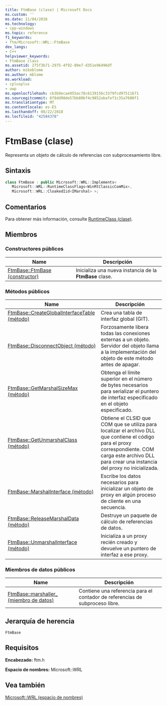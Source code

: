 ```yaml
---
title: FtmBase (clase) | Microsoft Docs
ms.custom: ''
ms.date: 11/04/2016
ms.technology:
- cpp-windows
ms.topic: reference
f1_keywords:
- ftm/Microsoft::WRL::FtmBase
dev_langs:
- C++
helpviewer_keywords:
- FtmBase class
ms.assetid: 275f3b71-2975-4f92-89e7-d351e96496df
author: mikeblome
ms.author: mblome
ms.workload:
- cplusplus
- uwp
ms.openlocfilehash: cb3b9ecae955ac78c6139156c3379fcd97511671
ms.sourcegitcommit: 6f8dd98de57bb80bf4c9852abafef1c35a7600f1
ms.translationtype: MT
ms.contentlocale: es-ES
ms.lasthandoff: 08/22/2018
ms.locfileid: "42584378"
---
```

# <a name="ftmbase-class"></a>FtmBase (clase)

Representa un objeto de cálculo de referencias con subprocesamiento libre.

## <a name="syntax"></a>Sintaxis

```cpp
class FtmBase : public Microsoft::WRL::Implements<
   Microsoft::WRL::RuntimeClassFlags<WinRtClassicComMix>,
   Microsoft::WRL::CloakedIid<IMarshal> >;
```

## <a name="remarks"></a>Comentarios

Para obtener más información, consulte [RuntimeClass (clase)](runtimeclass-class.md).

## <a name="members"></a>Miembros

### <a name="public-constructors"></a>Constructores públicos

|Name|Descripción|
|----------|-----------------|
|[FtmBase::FtmBase (constructor)](../windows/ftmbase-ftmbase-constructor.md)|Inicializa una nueva instancia de la **FtmBase** clase.|

### <a name="public-methods"></a>Métodos públicos

|Name|Descripción|
|----------|-----------------|
|[FtmBase::CreateGlobalInterfaceTable (método)](../windows/ftmbase-createglobalinterfacetable-method.md)|Crea una tabla de interfaz global (GIT).|
|[FtmBase::DisconnectObject (método)](../windows/ftmbase-disconnectobject-method.md)|Forzosamente libera todas las conexiones externas a un objeto. Servidor del objeto llama a la implementación del objeto de este método antes de apagar.|
|[FtmBase::GetMarshalSizeMax (método)](../windows/ftmbase-getmarshalsizemax-method.md)|Obtenga el límite superior en el número de bytes necesarios para serializar el puntero de interfaz especificado en el objeto especificado.|
|[FtmBase::GetUnmarshalClass (método)](../windows/ftmbase-getunmarshalclass-method.md)|Obtiene el CLSID que COM que se utiliza para localizar el archivo DLL que contiene el código para el proxy correspondiente. COM carga este archivo DLL para crear una instancia del proxy no inicializada.|
|[FtmBase::MarshalInterface (método)](../windows/ftmbase-marshalinterface-method.md)|Escribe los datos necesarios para inicializar un objeto de proxy en algún proceso de cliente en una secuencia.|
|[FtmBase::ReleaseMarshalData (método)](../windows/ftmbase-releasemarshaldata-method.md)|Destruye un paquete de cálculo de referencias de datos.|
|[FtmBase::UnmarshalInterface (método)](../windows/ftmbase-unmarshalinterface-method.md)|Inicializa a un proxy recién creado y devuelve un puntero de interfaz a ese proxy.|

### <a name="public-data-members"></a>Miembros de datos públicos

|Name|Descripción|
|----------|-----------------|
|[FtmBase::marshaller_ (miembro de datos)](../windows/ftmbase-marshaller-data-member.md)|Contiene una referencia para el contador de referencias de subproceso libre.|

## <a name="inheritance-hierarchy"></a>Jerarquía de herencia

`FtmBase`

## <a name="requirements"></a>Requisitos

**Encabezado:** ftm.h

**Espacio de nombres:** Microsoft::WRL

## <a name="see-also"></a>Vea también

[Microsoft::WRL (espacio de nombres)](../windows/microsoft-wrl-namespace.md)
